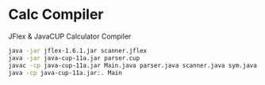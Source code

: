 # Calc Compiler

JFlex & JavaCUP Calculator Compiler

```bash
java -jar jflex-1.6.1.jar scanner.jflex
java -jar java-cup-11a.jar parser.cup
javac -cp java-cup-11a.jar Main.java parser.java scanner.java sym.java
java -cp java-cup-11a.jar:. Main
```